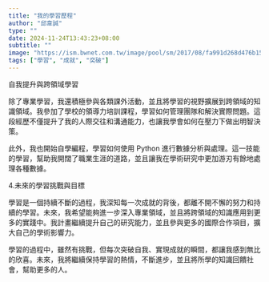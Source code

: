 ```yaml
---
title: "我的學習歷程"
author: "邱韋誠"
type: ""
date: 2024-11-24T13:43:23+08:00
subtitle: ""
image: "https://ism.bwnet.com.tw/image/pool/sm/2017/08/fa991d268d476b15b657dd1cf986cc5d.jpg"
tags: ["學習", "成就", "突破"]
---
```

自我提升與跨領域學習

除了專業學習，我還積極參與各類課外活動，並且將學習的視野擴展到跨領域的知識領域。我參加了學校的領導力培訓課程，學習如何管理團隊和解決實際問題。這段經歷不僅提升了我的人際交往和溝通能力，也讓我學會如何在壓力下做出明智決策。

此外，我也開始自學編程，學習如何使用 Python 進行數據分析與處理。這一技能的學習，幫助我開闊了職業生涯的道路，並且讓我在學術研究中更加游刃有餘地處理各種數據。

4.未來的學習挑戰與目標

學習是一個持續不斷的過程，我深知每一次成就的背後，都離不開不懈的努力和持續的學習。未來，我希望能夠進一步深入專業領域，並且將跨領域的知識應用到更多的實踐中。我計畫繼續提升自己的研究能力，並且參與更多的國際合作項目，擴大自己的學術影響力。

學習的過程中，雖然有挑戰，但每次突破自我、實現成就的瞬間，都讓我感到無比的欣喜。未來，我將繼續保持學習的熱情，不斷進步，並且將所學的知識回饋社會，幫助更多的人。
